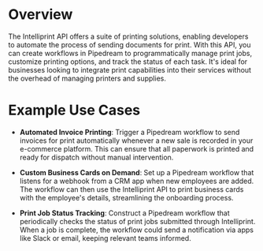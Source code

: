 # Overview

The Intelliprint API offers a suite of printing solutions, enabling developers to automate the process of sending documents for print. With this API, you can create workflows in Pipedream to programmatically manage print jobs, customize printing options, and track the status of each task. It's ideal for businesses looking to integrate print capabilities into their services without the overhead of managing printers and supplies.

# Example Use Cases

- **Automated Invoice Printing**: Trigger a Pipedream workflow to send invoices for print automatically whenever a new sale is recorded in your e-commerce platform. This can ensure that all paperwork is printed and ready for dispatch without manual intervention.

- **Custom Business Cards on Demand**: Set up a Pipedream workflow that listens for a webhook from a CRM app when new employees are added. The workflow can then use the Intelliprint API to print business cards with the employee's details, streamlining the onboarding process.

- **Print Job Status Tracking**: Construct a Pipedream workflow that periodically checks the status of print jobs submitted through Intelliprint. When a job is complete, the workflow could send a notification via apps like Slack or email, keeping relevant teams informed.
